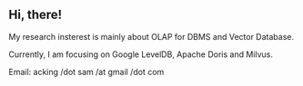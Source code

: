 ## Hi, there!
My research insterest is mainly about OLAP for DBMS and Vector Database.

Currently, I am focusing on Google LevelDB, Apache Doris and Milvus.

Email: acking /dot sam /at gmail /dot com
